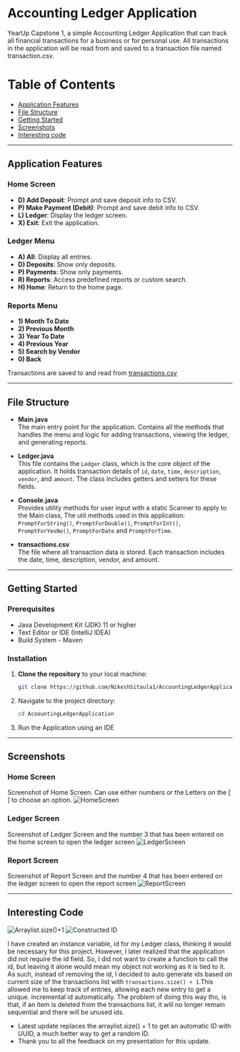 # Accounting Ledger Application

YearUp Capstone 1, a simple Accounting Ledger Application that can track all financial
transactions for a business or for personal use. All transactions in the application will be read from and saved to a transaction
file named transaction.csv.

# Table of Contents 
- [Application Features](#Application-Features)
- [File Structure](#File-Structure)
- [Getting Started](#Getting-Started)
- [Screenshots](#Screenshots)
- [Interesting code](#Interesting-Code)


---

## Application Features

### Home Screen
- **D) Add Deposit**: Prompt and save deposit info to CSV.
- **P) Make Payment (Debit)**: Prompt and save debit info to CSV.
- **L) Ledger**: Display the ledger screen.
- **X) Exit**: Exit the application.

### Ledger Menu
- **A) All**: Display all entries.
- **D) Deposits**: Show only deposits.
- **P) Payments**: Show only payments.
- **R) Reports**: Access predefined reports or custom search.
- **H) Home**: Return to the home page.

### Reports Menu
- **1) Month To Date**
- **2) Previous Month**
- **3) Year To Date**
- **4) Previous Year**
- **5) Search by Vendor**
- **0) Back**

Transactions are saved to and read from [transactions.csv](https://github.com/NikeshSitaula1/AccountingLedgerApplication/blob/main/transactions.csv)

---

## File Structure

- **Main.java**  
  The main entry point for the application. Contains all the methods that handles the menu and logic for adding transactions, viewing the ledger, and generating reports.

- **Ledger.java**  
  This file contains the `Ledger` class, which is the core object of the application. It holds transaction details of `id`, `date`, `time`, `description`, `vendor`, and `amount`. The class includes getters and setters for these fields.

- **Console.java**  
  Provides utility methods for user input with a static Scanner to apply to the Main class, The util methods used in this application:  `PromptForString()`, `PromptForDouble()`, `PromptForInt()`, `PromptForYesNo()`, `PromptForDate` and `PromptForTime`.

- **transactions.csv**  
  The file where all transaction data is stored. Each transaction includes the date, time, description, vendor, and amount.

---

## Getting Started

### Prerequisites
- Java Development Kit (JDK) 11 or higher
- Text Editor or IDE (IntelliJ IDEA)
- Build System - Maven

### Installation
1. **Clone the repository** to your local machine:
    ```bash
   git clone https://github.com/NikeshSitaula1/AccountingLedgerApplication.git
2. Navigate to the project directory:
    ```bash
   cd AcoountingLedgerApplication
3. Run the Application using an IDE

---

## Screenshots

### Home Screen
Screenshot of Home Screen. 
Can use either numbers or the Letters on the [ ] to choose an option. 
![HomeScreen](https://i.imgur.com/vvxyLvJ.png)

### Ledger Screen
Screenshot of Ledger Screen and the number 3
that has been entered on the home screen to open the ledger screen 
![LedgerScreen](https://i.imgur.com/DdKtMj0.png)

### Report Screen
Screenshot of Report Screen and the number 4 that has been entered
on the ledger screen to open the report screen
![ReportScreen](https://i.imgur.com/zkOztXU.png)


---
## Interesting Code


![Arraylist.size()+1](https://i.imgur.com/bYS9L1Z.png)
![Constructed ID](https://i.imgur.com/8FPaKlz.png)



I have created an instance variable, id for my Ledger class, thinking it would be
necessary for this project. However, I later realized that the application did not
require the id field. So, I did not want to create a function to call the id, but
leaving it alone would mean my object not working as it is tied to it. As such, instead of removing the id,
I decided to auto generate ids based on current size of the transactions list with ```transactions.size() + 1```.This
allowed me to keep track of entries, allowing each new entry to get a unique. incremental id automatically.
The problem of doing this way tho, is that, if an item is deleted from the transactions list, it will no
longer remain sequential and there will be unused ids.

- Latest update replaces the arraylist.size() + 1 to get an automatic ID with UUID, a much better way to get a random ID.
- Thank you to all the feedback on my presentation for this update.  















  
  
